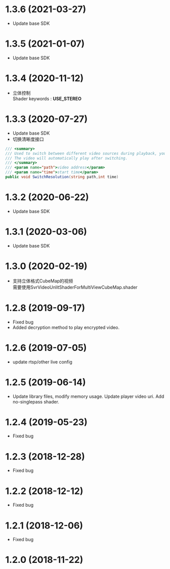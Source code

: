 # 1.3.6 (2021-03-27)
* Update base SDK
# 1.3.5 (2021-01-07)
* Update base SDK
# 1.3.4 (2020-11-12)
* 立体控制  
  Shader keywords : **USE_STEREO**
# 1.3.3 (2020-07-27)
* Update base SDK
* 切换清晰度接口  
```csharp
/// <summary>
/// Used to switch between different video sources during playback, you can be used to switch resolutions. 
/// The video will automatically play after switching.
/// </summary>
/// <param name="path">video address</param>
/// <param name="time">start time</param>
public void SwitchResolution(string path,int time)
```
# 1.3.2 (2020-06-22)
* Update base SDK
# 1.3.1 (2020-03-06)
* Update base SDK
# 1.3.0 (2020-02-19)
* 支持立体格式CubeMap的视频  
  需要使用SvrVideoUnlitShaderForMultiViewCubeMap.shader
# 1.2.8 (2019-09-17)
* Fixed bug
* Added decryption method to play encrypted video.
# 1.2.6 (2019-07-05)
* update rtsp/other live config
# 1.2.5 (2019-06-14)
* Update library files, modify memory usage. Update player video uri. Add no-singlepass shader.
# 1.2.4 (2019-05-23)
* Fixed bug
# 1.2.3 (2018-12-28)
* Fixed bug
# 1.2.2 (2018-12-12)
* Fixed bug
# 1.2.1 (2018-12-06)
* Fixed bug
# 1.2.0 (2018-11-22)